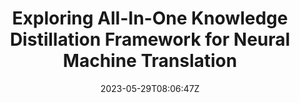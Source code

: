 ---
title: "Exploring All-In-One Knowledge Distillation Framework for Neural Machine Translation"
authors:
- Zhongjian Miao
- Wen Zhang
- Jinsong Su
- Xiang Li
- Jian Luan
- Yidong Chen
- Bin Wang
- Min Zhang
author_notes:
- 
- 
- "通讯作者"
- 
- 
- "通讯作者"
- 
- 
date: "2023-05-29T08:06:47Z"
publishDate: "2025-05-29T08:06:47Z"
publication_types: [1）文本机器翻译]
publication: "**In Proc. of EMNLP 2023.** (CCF-B类)"
---